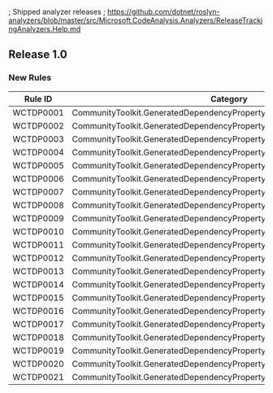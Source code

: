 ; Shipped analyzer releases
; https://github.com/dotnet/roslyn-analyzers/blob/master/src/Microsoft.CodeAnalysis.Analyzers/ReleaseTrackingAnalyzers.Help.md

## Release 1.0

### New Rules

Rule ID | Category | Severity | Notes
--------|----------|----------|-------
WCTDP0001 | CommunityToolkit.GeneratedDependencyPropertyDependencyPropertyGenerator | Error |
WCTDP0002 | CommunityToolkit.GeneratedDependencyPropertyDependencyPropertyGenerator | Error |
WCTDP0003 | CommunityToolkit.GeneratedDependencyPropertyDependencyPropertyGenerator | Error |
WCTDP0004 | CommunityToolkit.GeneratedDependencyPropertyDependencyPropertyGenerator | Error |
WCTDP0005 | CommunityToolkit.GeneratedDependencyPropertyDependencyPropertyGenerator | Error |
WCTDP0006 | CommunityToolkit.GeneratedDependencyPropertyDependencyPropertyGenerator | Error |
WCTDP0007 | CommunityToolkit.GeneratedDependencyPropertyDependencyPropertyGenerator | Error |
WCTDP0008 | CommunityToolkit.GeneratedDependencyPropertyDependencyPropertyGenerator | Error |
WCTDP0009 | CommunityToolkit.GeneratedDependencyPropertyDependencyPropertyGenerator | Warning |
WCTDP0010 | CommunityToolkit.GeneratedDependencyPropertyDependencyPropertyGenerator | Warning |
WCTDP0011 | CommunityToolkit.GeneratedDependencyPropertyDependencyPropertyGenerator | Warning |
WCTDP0012 | CommunityToolkit.GeneratedDependencyPropertyDependencyPropertyGenerator | Error |
WCTDP0013 | CommunityToolkit.GeneratedDependencyPropertyDependencyPropertyGenerator | Error |
WCTDP0014 | CommunityToolkit.GeneratedDependencyPropertyDependencyPropertyGenerator | Error |
WCTDP0015 | CommunityToolkit.GeneratedDependencyPropertyDependencyPropertyGenerator | Error |
WCTDP0016 | CommunityToolkit.GeneratedDependencyPropertyDependencyPropertyGenerator | Info |
WCTDP0017 | CommunityToolkit.GeneratedDependencyPropertyDependencyPropertyGenerator | Info |
WCTDP0018 | CommunityToolkit.GeneratedDependencyPropertyDependencyPropertyGenerator | Error |
WCTDP0019 | CommunityToolkit.GeneratedDependencyPropertyDependencyPropertyGenerator | Error |
WCTDP0020 | CommunityToolkit.GeneratedDependencyPropertyDependencyPropertyGenerator | Warning |
WCTDP0021 | CommunityToolkit.GeneratedDependencyPropertyDependencyPropertyGenerator | Warning |
